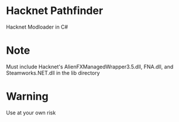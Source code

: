 # Hacknet Pathfinder
Hacknet Modloader in C#

# Note
Must include Hacknet's AlienFXManagedWrapper3.5.dll, FNA.dll, and Steamworks.NET.dll in the lib directory

# Warning
Use at your own risk